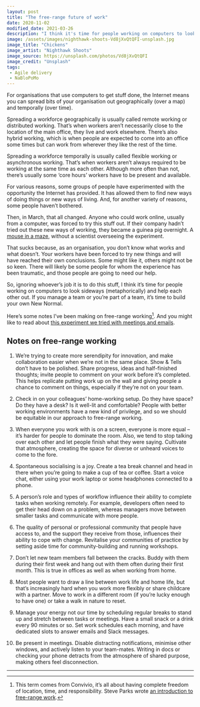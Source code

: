 ```yaml
---
layout: post
title: "The free-range future of work"
date: 2020-11-02
modified_date: 2021-03-26
description: "I think it's time for people working on computers to look sideways (metaphorically) and help each other out in designing their future of work."
image: /assets/images/nighthawk-shoots-Vd8jXvQtQFI-unsplash.jpg
image_title: "Chickens"
image_artist: "Nighthawk Shoots"
image_source: https://unsplash.com/photos/Vd8jXvQtQFI
image_credit: "Unsplash"
tags:
 - Agile delivery
 - NaBloPoMo
---
```


For organisations that use computers to get stuff done, the Internet means you can spread bits of your organisation out geographically (over a map) and temporally (over time).

Spreading a workforce geographically is usually called remote working or distributed working. That’s when workers aren’t necessarily close to the location of the main office, they live and work elsewhere. There’s also hybrid working, which is when people are expected to come into an office some times but can work from wherever they like the rest of the time.

Spreading a workforce temporally is usually called flexible working or asynchronous working. That’s when workers aren’t always required to be working at the same time as each other. Although more often than not, there’s usually some ‘core hours’ workers have to be present and available.

For various reasons, some groups of people have experimented with the opportunity the Internet has provided. It has allowed them to find new ways of doing things or new ways of living. And, for another variety of reasons, some people haven’t bothered.

Then, in March, that all changed. Anyone who could work online, usually from a computer, was forced to try this stuff out. If their company hadn’t tried out these new ways of working, they became a guinea pig overnight. A [mouse in a maze](https://www.cliffsnotes.com/literature/f/flowers-for-algernon/character-analysis/algernon), without a scientist overseeing the experiment.

That sucks because, as an organisation, you don’t know what works and what doesn’t. Your workers have been forced to try new things and will have reached their own conclusions. Some might like it, others might not be so keen. There will likely be some people for whom the experience has been traumatic, and those people are going to need our help.

So, ignoring whoever’s job it is to do this stuff, I think it’s time for people working on computers to look sideways (metaphorically) and help each other out. If you manage a team or you’re part of a team, it’s time to build your own New Normal.

Here’s some notes I’ve been making on free-range working[^1]. And you might like to read about [this experiment we tried with meetings and emails](https://gds.blog.gov.uk/2020/10/07/what-happened-when-we-stopped-having-meetings-and-sending-emails/).

## Notes on free-range working

1.  We’re trying to create more serendipity for innovation, and make collaboration easier when we’re not in the same place. Show & Tells don’t have to be polished. Share progress, ideas and half-finished thoughts; invite people to comment on your work before it’s completed. This helps replicate putting work up on the wall and giving people a chance to comment on things, especially if they’re not on your team.

2.  Check in on your colleagues’ home-working setup. Do they have space? Do they have a desk? Is it well-lit and comfortable? People with better working environments have a new kind of privilege, and so we should be equitable in our approach to free-range working.

3.  When everyone you work with is on a screen, everyone is more equal – it’s harder for people to dominate the room. Also, we tend to stop talking over each other and let people finish what they were saying. Cultivate that atmosphere, creating the space for diverse or unheard voices to come to the fore.

4.  Spontaneous socialising is a joy. Create a tea break channel and head in there when you’re going to make a cup of tea or coffee. Start a voice chat, either using your work laptop or some headphones connected to a phone.

5.  A person’s role and types of workflow influence their ability to complete tasks when working remotely. For example, developers often need to get their head down on a problem, whereas managers move between smaller tasks and communicate with more people.

6.  The quality of personal or professional community that people have access to, and the support they receive from those, influences their ability to cope with change. Revitalise your communities of practice by setting aside time for community-building and running workshops.

7.  Don’t let new team members fall between the cracks. Buddy with them during their first week and hang out with them often during their first month. This is true in offices as well as when working from home.

8.  Most people want to draw a line between work life and home life, but that’s increasingly hard when you work more flexibly or share childcare with a partner. Move to work in a different room (if you’re lucky enough to have one) or take a walk in nature to reset.

9.  Manage your energy not our time by scheduling regular breaks to stand up and stretch between tasks or meetings. Have a small snack or a drink every 90 minutes or so. Set work schedules each morning, and have dedicated slots to answer emails and Slack messages.

10. Be present in meetings. Disable distracting notifications, minimise other windows, and actively listen to your team-mates. Writing in docs or checking your phone detracts from the atmosphere of shared purpose, making others feel disconnection.

---

[^1]: This term comes from Convivio, it’s all about having complete freedom of location, time, and responsibility. Steve Parks wrote [an introduction to free-range work](https://blog.weareconvivio.com/free-range-working-an-introduction-27eb178db97c).
